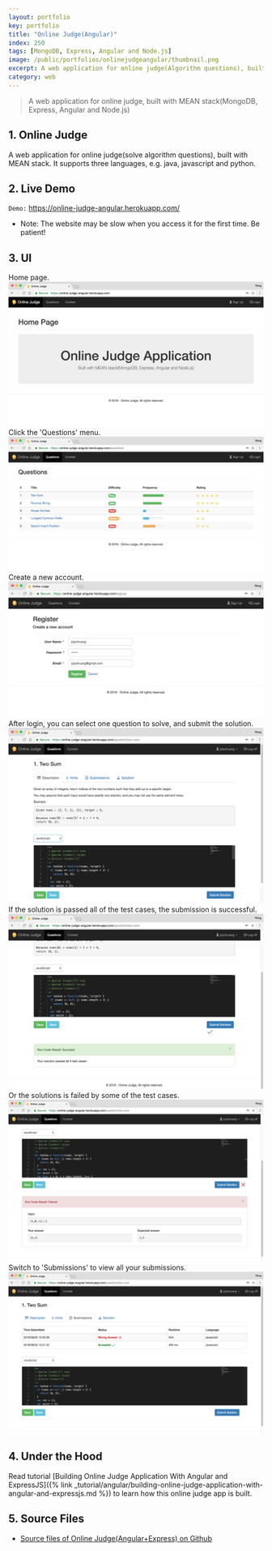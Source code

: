 ```yaml
---
layout: portfolio
key: portfolio
title: "Online Judge(Angular)"
index: 250
tags: [MongoDB, Express, Angular and Node.js]
image: /public/portfolios/onlinejudgeangular/thumbnail.png
excerpt: A web application for online judge(Algorithm questions), built with MEAN stack.
category: web
---
```


> A web application for online judge, built with MEAN stack(MongoDB, Express, Angular and Node.js)

## 1. Online Judge
A web application for online judge(solve algorithm questions), built with MEAN stack. It supports three languages, e.g. java, javascript and python.

## 2. Live Demo
`Demo:` <a href="https://online-judge-angular.herokuapp.com/" target="\_blank">https://online-judge-angular.herokuapp.com/</a>
* Note: The website may be slow when you access it for the first time. Be patient!

## 3. UI
Home page.
![image](/public/portfolios/onlinejudgeangular/home.png)
Click the 'Questions' menu.
![image](/public/portfolios/onlinejudgeangular/questions.png)
Create a new account.
![image](/public/portfolios/onlinejudgeangular/signup.png)
After login, you can select one question to solve, and submit the solution.
![image](/public/portfolios/onlinejudgeangular/solution.png)
If the solution is passed all of the test cases, the submission is successful.
![image](/public/portfolios/onlinejudgeangular/pass.png)
Or the solutions is failed by some of the test cases.
![image](/public/portfolios/onlinejudgeangular/fail.png)
Switch to 'Submissions' to view all your submissions.
![image](/public/portfolios/onlinejudgeangular/submissions.png)

## 4. Under the Hood
Read tutorial [Building Online Judge Application With Angular and ExpressJS]({% link _tutorial/angular/building-online-judge-application-with-angular-and-expressjs.md %}) to learn how this online judge app is built.

## 5. Source Files
* [Source files of Online Judge(Angular+Express) on Github](https://github.com/jojozhuang/online-judge-mean)
